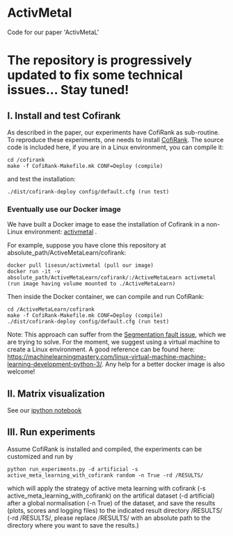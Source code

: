 # ActivMetal
Code for our paper 'ActivMetaL'

# The repository is progressively updated to fix some technical issues... Stay tuned! 

## I. Install and test Cofirank
As described in the paper, our experiments have CofiRank as sub-routine. To reproduce these experiments, one needs to install [CofiRank](https://github.com/markusweimer/cofirank). The source code is included here, if you are in a Linux environment, you can compile it:  
```
cd /cofirank 
make -f CofiRank-Makefile.mk CONF=Deploy (compile)
```
and test the installation:
```
./dist/cofirank-deploy config/default.cfg (run test)
```
### Eventually use our Docker image
We have built a Docker image to ease the installation of Cofirank in a non-Linux environment: [activmetal](https://hub.docker.com/r/lisesun/activmetal/) .          
       
For example, suppose you have clone this repository at absolute_path/ActiveMetaLearn/cofirank:     
```
docker pull lisesun/activmetal (pull our image)
docker run -it -v absolute_path/ActiveMetaLearn/cofirank/:/ActiveMetaLearn activmetal (run image having volume mounted to ./ActiveMetaLearn)
```
Then inside the Docker container, we can compile and run CofiRank:    
```
cd /ActiveMetaLearn/cofirank 
make -f CofiRank-Makefile.mk CONF=Deploy (compile)
./dist/cofirank-deploy config/default.cfg (run test)
```

Note: This approach can suffer from the [Segmentation fault issue](https://github.com/LishengSun/ActiveMetaLearn/issues/2), which we are trying to solve. For the moment, we suggest using a virtual machine to create a Linux environment. A good reference can be found here: https://machinelearningmastery.com/linux-virtual-machine-machine-learning-development-python-3/. Any help for a better docker image is also welcome!

## II. Matrix visualization 
See our [ipython notebook](https://github.com/LishengSun/ActiveMetaLearn/blob/master/DEMONSTRATION/performance-matrix-visualization.ipynb)

## III. Run experiments
      
Assume CofiRank is installed and compiled, the experiments can be customized and run by
```
python run_experiments.py -d artificial -s active_meta_learning_with_cofirank random -n True -rd /RESULTS/
```
which will apply the strategy of active meta learning with cofirank (-s active_meta_learning_with_cofirank) on the artifical dataset (-d artificial) after a global normalisation (-n True) of the dataset, and save the results (plots, scores and logging files) to the indicated result directory /RESULTS/ (-rd /RESULTS/, please replace /RESULTS/ with an absolute path to the directory where you want to save the results.)


